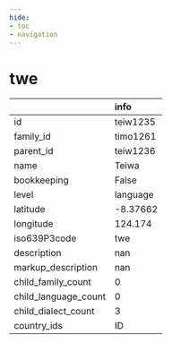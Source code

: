 ```yaml
---
hide:
- toc
- navigation
---
```

# twe
|                      | info     |
|:---------------------|:---------|
| id                   | teiw1235 |
| family_id            | timo1261 |
| parent_id            | teiw1236 |
| name                 | Teiwa    |
| bookkeeping          | False    |
| level                | language |
| latitude             | -8.37662 |
| longitude            | 124.174  |
| iso639P3code         | twe      |
| description          | nan      |
| markup_description   | nan      |
| child_family_count   | 0        |
| child_language_count | 0        |
| child_dialect_count  | 3        |
| country_ids          | ID       |
